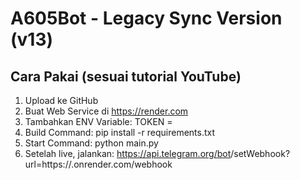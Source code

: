 # A605Bot - Legacy Sync Version (v13)

## Cara Pakai (sesuai tutorial YouTube)

1. Upload ke GitHub
2. Buat Web Service di https://render.com
3. Tambahkan ENV Variable:
   TOKEN = <TOKEN BOT TELEGRAM>
4. Build Command: pip install -r requirements.txt
5. Start Command: python main.py
6. Setelah live, jalankan:
   https://api.telegram.org/bot<TOKEN>/setWebhook?url=https://<url-web-render>.onrender.com/webhook
